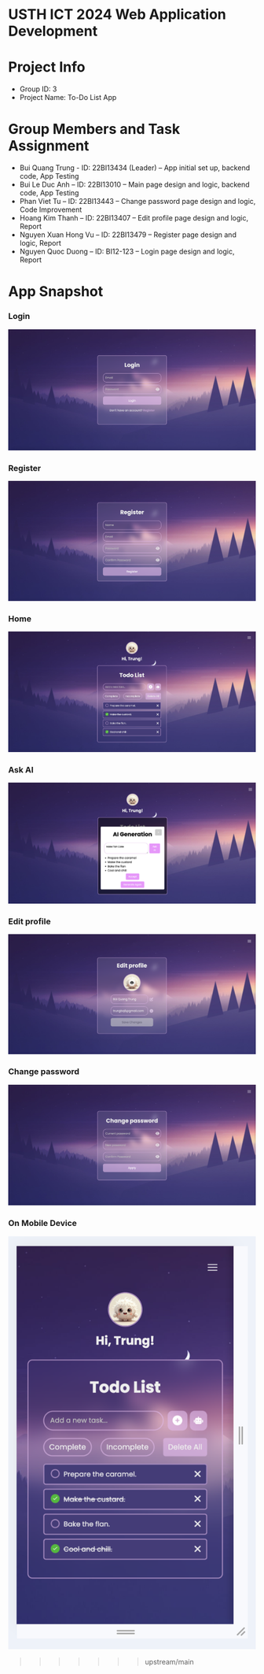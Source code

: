 USTH ICT 2024 Web Application Development
=====================================================
Project Info
=======================
* Group ID: 3
* Project Name: To-Do List App

Group Members and Task Assignment             
=======================
* Bui Quang Trung - ID: 22BI13434 (Leader) – App initial set up, backend code, App Testing
* Bui Le Duc Anh – ID: 22BI13010 – Main page design and logic, backend code, App Testing
* Phan Viet Tu – ID: 22BI13443 – Change password page design and logic, Code Improvement
* Hoang Kim Thanh – ID: 22BI13407 – Edit profile page design and logic, Report
* Nguyen Xuan Hong Vu – ID: 22BI13479 – Register page design and logic, Report
* Nguyen Quoc Duong – ID: BI12-123 – Login page design and logic, Report

App Snapshot
=======================
### Login
![Login](snapshot/login.png)
### Register
![Register](snapshot/register.png)
### Home
![Home](snapshot/home.png)
### Ask AI
![Ask AI](snapshot/ask_ai.png)
### Edit profile
![Edit profile](snapshot/edit_profile.png)
### Change password
![Change password](snapshot/change_password.png)
### On Mobile Device
![On Mobile Device](snapshot/on_mobile_device.png)
>>>>>>> upstream/main
